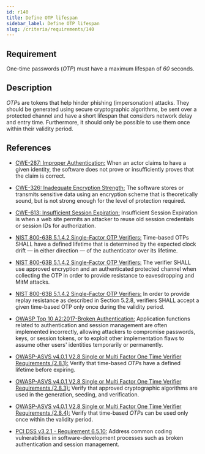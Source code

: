```yaml
---
id: r140
title: Define OTP lifespan
sidebar_label: Define OTP lifespan
slug: /criteria/requirements/140
---
```


## Requirement

One-time passwords (*OTP*) must have
a maximum lifespan of *60* seconds.

## Description

*OTP*s are tokens
that help hinder phishing (impersonation) attacks.
They should be generated
using secure cryptographic algorithms,
be sent over a protected channel
and have a short lifespan
that considers network delay
and entry time.
Furthermore,
it should only be possible to use them once
within their validity period.

## References

- [CWE-287: Improper Authentication:](https://cwe.mitre.org/data/definitions/287.html)
When an actor claims to have
a given identity,
the software does not prove
or insufficiently proves
that the claim is correct.

- [CWE-326: Inadequate Encryption Strength:](https://cwe.mitre.org/data/definitions/326.html)
The software stores or transmits sensitive data
using an encryption scheme
that is theoretically sound,
but is not strong enough
for the level of protection required.

- [CWE-613: Insufficient Session Expiration:](https://cwe.mitre.org/data/definitions/613.html)
Insufficient Session Expiration
is when a web site permits an attacker
to reuse old session credentials
or session IDs for authorization.

- [NIST 800-63B 5.1.4.2 Single-Factor OTP Verifiers:](https://pages.nist.gov/800-63-3/sp800-63b.html)
Time-based OTPs SHALL have a defined lifetime
that is determined by the expected clock drift
— in either direction —
of the authenticator over its lifetime.

- [NIST 800-63B 5.1.4.2 Single-Factor OTP Verifiers:](https://pages.nist.gov/800-63-3/sp800-63b.html)
The verifier SHALL use approved encryption
and an authenticated protected channel
when collecting the OTP in order
to provide resistance to eavesdropping
and MitM attacks.

- [NIST 800-63B 5.1.4.2 Single-Factor OTP Verifiers:](https://pages.nist.gov/800-63-3/sp800-63b.html)
In order to provide replay resistance
as described in Section 5.2.8,
verifiers SHALL accept
a given time-based OTP only once
during the validity period.

- [OWASP Top 10 A2:2017-Broken Authentication:](https://owasp.org/www-project-top-ten/OWASP_Top_Ten_2017/Top_10-2017_A2-Broken_Authentication)
Application functions related to authentication
and session management
are often implemented incorrectly,
allowing attackers to compromise passwords,
keys, or session tokens,
or to exploit other implementation flaws
to assume other users' identities
temporarily or permanently.

- [OWASP-ASVS v4.0.1 V2.8 Single or Multi Factor One Time Verifier Requirements.(2.8.1):](https://owasp.org/www-pdf-archive/OWASP_Application_Security_Verification_Standard_4.0-en.pdf)
Verify that time-based *OTP*s
have a defined lifetime before expiring.

- [OWASP-ASVS v4.0.1 V2.8 Single or Multi Factor One Time Verifier Requirements.(2.8.3):](https://owasp.org/www-pdf-archive/OWASP_Application_Security_Verification_Standard_4.0-en.pdf)
Verify that approved cryptographic algorithms
are used in the generation,
seeding, and verification.

- [OWASP-ASVS v4.0.1 V2.8 Single or Multi Factor One Time Verifier Requirements.(2.8.4):](https://owasp.org/www-pdf-archive/OWASP_Application_Security_Verification_Standard_4.0-en.pdf)
Verify that time-based *OTP*s
can be used only once within the validity period.

- [PCI DSS v3.2.1 - Requirement 6.5.10:](https://www.pcisecuritystandards.org/documents/PCI_DSS_v3-2-1.pdf)
Address common coding vulnerabilities
in software-development processes
such as broken authentication
and session management.

